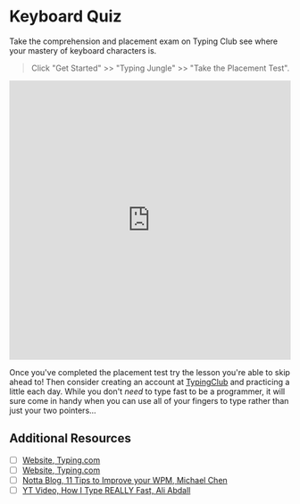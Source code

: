# Keyboard Quiz

Take the comprehension and placement exam on Typing Club see where your mastery of keyboard characters is.

> Click "Get Started" >> "Typing Jungle" >> "Take the Placement Test".

<iframe src="https://www.typingclub.com/" height="500" width="100%" style="border:0"></iframe>

Once you've completed the placement test try the lesson you're able to skip ahead to! Then consider creating an account at [TypingClub](https://www.typingclub.com/) and practicing a little each day. While you don't *need* to type fast to be a programmer, it will sure come in handy when you can use all of your fingers to type rather than just your two pointers...


## Additional Resources


- [ ] [Website, Typing.com](../additionalResources/keyboardShortcuts)
- [ ] [Website, Typing.com](https://www.typing.com/)
- [ ] [Notta Blog, 11 Tips to Improve your WPM, Michael Chen](https://www.notta.ai/en/blog/how-to-improve-typing-speed)
- [ ] [YT Video, How I Type REALLY Fast, Ali Abdall](https://www.youtube.com/watch?v=1ArVtCQqQRE)
